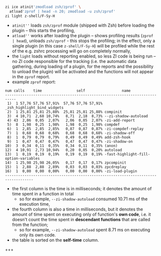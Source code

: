 ```zsh
zi ice atinit'zmodload zsh/zprof' \
  atload'zprof | head -n 20; zmodload -u zsh/zprof'
zi light z-shell/F-Sy-H
```

- `atinit''` loads `zsh/zprof` module (shipped with Zsh) before loading the
  plugin – this starts the profiling,
- `atload''` works after loading the plugin – shows profiling results (`zprof | head`), unloads `zsh/zprof` - this stops the profiling; in the effect, only a
  single plugin (in this case `z-shell/F-Sy-H`) will be profiled while the rest of the e.g. zshrc processing will go on completely normally,
- the `light` loads without reporting enabled, so less ZI code is being run – no ZI code responsible for the tracking (i.e. the automatic data
  gathering, during loading of a plugin, for the reports and the possibility to
  unload the plugin) will be activated and the functions will not appear in the `zprof` report.
- example `zprof` report:

```
num calls    time                self                 name
---------------------------------------------------------------------------
 1)  1 57,76 57,76 57,91%  57,76 57,76 57,91% _zsh_highlight_bind_widgets
 2)  1 25,81 25,81 25,88%  25,81 25,81 25,88% compinit
 3)  4 10,71  2,68 10,74%   8,71  2,18  8,73% --zi-shadow-autoload
 4) 43  2,06  0,05  2,07%   2,06  0,05  2,07% -zi-add-report
 5)  8  1,98  0,25  1,98%   1,98  0,25  1,98% compdef
 6)  1  2,85  2,85  2,85%   0,87  0,87  0,87% -zi-compdef-replay
 7)  1  0,68  0,68  0,68%   0,68  0,68  0,68% -zi-shadow-off
 8)  1  0,79  0,79  0,79%   0,49  0,49  0,49% add-zsh-hook
 9)  1  0,47  0,47  0,47%   0,47  0,47  0,47% -zi-shadow-on
10)  3  0,34  0,11  0,35%   0,34  0,11  0,35% (anon)
12)  4 10,91  2,73 10,94%   0,20  0,05  0,20% autoload
13)  1  0,19  0,19  0,19%   0,19  0,19  0,19% -fast-highlight-fill-option-variables
14)  1 25,98 25,98 26,05%   0,17  0,17  0,17% zpcompinit
15)  1  2,88  2,88  2,89%   0,03  0,03  0,03% zpcdreplay
16)  1  0,00  0,00  0,00%   0,00  0,00  0,00% -zi-load-plugin
-----------------------------------------------------------------------------------
```

- the first column is the time is in milliseconds; it denotes the amount of time
  spent in a function in total
  - so for example, `--zi-shadow-autoload`
    consumed 10.71 ms of the execution time,
- the fourth column is also a time in milliseconds, but it denotes the amount of
  time spent on executing only of function's **own code**, i.e. it doesn't count
  the time spent in **descendant functions** that are called from the function;
  - so for example, `--zi-shadow-autoload` spent 8.71 ms on executing only
    its own code.
- the table is sorted on the **self-time** column.

+++
